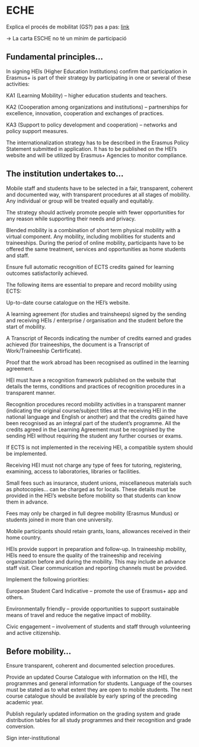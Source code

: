# ECHE

Explica el procés de mobilitat (GS?) pas a pas: 
[link](http://sepie.es/educacion-superior/carta-eche.html)

→ La carta ESCHE no té un mínim de participació

## Fundamental principles…	

In signing HEIs (Higher Education Institutions) confirm that participation in Erasmus+ is part of their strategy by participating in one or several of these activities:

KA1 (Learning Mobility) – higher education students and teachers.

KA2 (Cooperation among organizations and institutions) – partnerships for excellence, innovation, cooperation and exchanges of practices.

KA3 (Support to policy development and cooperation) – networks and policy support measures. 

The internationalization strategy has to be described in the Erasmus Policy Statement submitted in application. It has to be published on the HEI’s website and will be utilized by Erasmus+ Agencies to monitor compliance. 

## The institution undertakes to…

Mobile staff and students have to be selected in a fair, transparent, coherent and documented way, with transparent procedures at all stages of mobility. Any individual or group will be treated equally and equitably. 

The strategy should actively promote people with fewer opportunities for any reason while supporting their needs and privacy. 

Blended mobility is a combination of short term physical mobility with a virtual component. Any mobility, including mobilities for students and traineeships. During the period of online mobility, participants have to be offered the same treatment, services and opportunities as home students and staff.

Ensure full automatic recognition of ECTS credits gained for learning outcomes satisfactorily achieved. 

The following items are essential to prepare  and record mobility using ECTS: 

Up-to-date course catalogue on the HEI’s website. 

A learning agreement (for studies and trainsheeps) signed by the sending and receiving HEIs / enterprise / organisation and the student before the start of mobility. 

A Transcript of Records indicating the number of credits earned and grades achieved (for traineeships, the document is a Transcript of Work/Traineeship Certirficate). 

Proof that the work abroad has been recognised as outlined in the learning agreement. 

HEI must have a recognition framework published on the website that details the terms, conditions and practices of recognition procedures in a transparent manner. 

Recognition procedures record mobility activities in a transparent manner (indicating the original course/subject titles at the receiving HEI in the national language and English or another) and that the credits gained have been recognised as an integral part of the student’s programme. All the credits agreed in the Learning Agreement must be recognised by the sending HEI without requiring the student any further courses or exams.  

If ECTS is not implemented in the receiving HEI, a compatible system should be implemented. 

Receiving HEI must not charge any type of fees for tutoring, registering, examining, access to laboratories, libraries or facilities. 

Small fees such as insurance, student unions, miscellaneous materials such as photocopies… can be charged as for locals. These details must be provided in the HEI’s website before mobility so that students can know them in advance. 

Fees may only be charged in full degree mobility (Erasmus Mundus) or students joined in more than one university. 

Mobile participants should retain grants, loans, allowances received in their home country.

HEIs provide support in preparation and follow-up. In traineeship mobility, HEIs need to ensure the quality of the traineeship and receiving organization before and during the mobility. This may include an advance staff visit. Clear communication and reporting channels must be provided. 

Implement the following priorities:

European Student Card Indicative – promote the use of Erasmus+ app and others. 

Environmentally friendly – provide opportunities to support sustainable means of travel and reduce the negative impact of mobility. 

Civic engagement – involvement of students and staff through volunteering and active citizenship. 

## Before mobility…

Ensure transparent, coherent and documented selection procedures. 

Provide an updated Course Catalogue with information on the HEI, the programmes and general information for students. Language of the courses must be stated as to what extent they are open to mobile students. The next course catalogue should be available by early spring of the preceding academic year. 

Publish regularly updated information on the grading system and grade distribution tables for all study programmes and their recognition and grade conversion. 

Sign inter-institutional 

